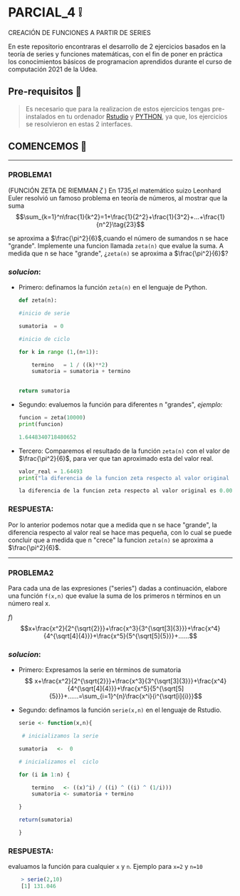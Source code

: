 # PARCIAL_4	❕
CREACIÓN DE FUNCIONES A PARTIR DE SERIES



En este repositorio encontraras el desarrollo de  2 ejercicios basados en la teoría de  series y funciones matemáticas, con el fin de poner en práctica los conocimientos básicos de programacion aprendidos durante el curso de computación 2021 de la Udea.


## Pre-requisitos 📝

>Es necesario que para la realizacion de estos ejercicios tengas pre-instalados en tu ordenador [Rstudio](https://www.r-project.org/ "Rstudio") y [PYTHON](https://www.python.org/ "PYTHON"), ya que, los ejercicios se resolvieron en estas 2 interfaces.


## COMENCEMOS 🚀
-----
### **PROBLEMA1**

(FUNCIÓN ZETA DE RIEMMAN $\zeta$ ) En 1735,el matemático suizo Leonhard Euler resolvió un famoso problema en teoría de números, al mostrar que la suma
$$\sum_{k=1}^n\frac{1}{k^2}=1+\frac{1}{2^2}+\frac{1}{3^2}+...+\frac{1}{n^2}\tag{23}$$

se aproxima a $\frac{\pi^2}{6}$,cuando el número de sumandos n se hace "grande". Implemente una funcion llamada `zeta(n)` que evalue la suma. A medida que n se hace "grande", ¿`zeta(n)` se aproxima a $\frac{\pi^2}{6}$?

### *solucion*:

- Primero: definamos la función `zeta(n)` en el lenguaje de Python.


    ``` python
    def zeta(n):

    #inicio de serie
    
    sumatoria  = 0

    #inicio de ciclo

    for k in range (1,(n+1)):

        termino   = 1 / ((k)**2)
        sumatoria = sumatoria + termino
      

    return sumatoria

    ```

- Segundo: evaluemos la función para diferentes n "grandes", *ejemplo:*
    ```python
    funcion = zeta(10000)
    print(funcion)
    ```
    ```python
    1.6448340718480652
    ```
- Tercero: Comparemos el resultado de la función `zeta(n)` con el valor de $\frac{\pi^2}{6}$, para ver que tan aproximado esta del valor real.

    ```python
    valor_real = 1.64493
    print("la diferencia de la funcion zeta respecto al valor original es %f"%(abs(funcion-valor_real)))
    ```
    ```python
    la diferencia de la funcion zeta respecto al valor original es 0.000096
    ```
    
### **RESPUESTA:**
Por lo anterior podemos notar que a medida que n se hace "grande", la diferencia respecto al valor real se hace mas 
pequeña, con lo cual se puede concluir que a medida que n "crece" la funcion `zeta(n)` se aproxima a $\frac{\pi^2}{6}$.

---

### **PROBLEMA2**

Para cada una de las expresiones ("series") dadas a continuación, elabore una función `f(x,n)` que evalue la suma de los primeros n términos en un número real x.

$f)$  $$x+\frac{x^2}{2^{\sqrt{2}}}+\frac{x^3}{3^{\sqrt[3]{3}}}+\frac{x^4}{4^{\sqrt[4]{4}}}+\frac{x^5}{5^{\sqrt[5]{5}}}+......$$

### *solucion*:


- Primero: Expresamos la serie en términos de sumatoria
$$ x+\frac{x^2}{2^{\sqrt{2}}}+\frac{x^3}{3^{\sqrt[3]{3}}}+\frac{x^4}{4^{\sqrt[4]{4}}}+\frac{x^5}{5^{\sqrt[5]{5}}}+......=\sum_{i=1}^{n}\frac{x^i}{i^{\sqrt[i]{i}}}$$





- Segundo: definamos la función `serie(x,n)` en el lenguaje de Rstudio.


    ```r
    serie <- function(x,n){
  
     # inicializamos la serie
  
    sumatoria   <-  0       
  
    # inicializamos el  ciclo
  
    for (i in 1:n) {
    
        termino   <- ((x)^i) / ((i) ^ ((i) ^ (1/i)))
        sumatoria <- sumatoria + termino

    }
  
    return(sumatoria)

    }

    ```
### **RESPUESTA:**

 evaluamos la función para cualquier `x` y  `n`. Ejemplo para `x=2` y `n=10`

```r
    > serie(2,10)
    [1] 131.046
```
